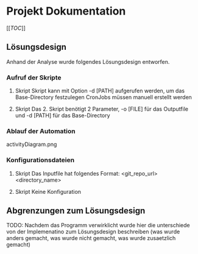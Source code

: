 # Projekt Dokumentation

[[_TOC_]]

## Lösungsdesign
Anhand der Analyse wurde folgendes Lösungsdesign entworfen.

### Aufruf der Skripte
1. Skript
Skript kann mit Option -d [PATH]  aufgerufen werden, um das Base-Directory festzulegen
CronJobs müssen manuell erstellt werden

2. Skript
Das 2. Skript benötigt 2 Parameter, -o [FILE] für das Outputfile und -d [PATH] für das Base-Directory

### Ablauf der Automation

activityDiagram.png

### Konfigurationsdateien

1. Skript
Das Inputfile hat folgendes Format:
<git_repo_url> <directory_name>

2. Skript
Keine Konfiguration

## Abgrenzungen zum Lösungsdesign

TODO: Nachdem das Programm verwirklicht wurde hier die unterschiede von der Implemenatino zum Lösungsdesign beschreiben (was wurde anders gemacht, was wurde nicht gemacht, was wurde zusaetzlich gemacht)
